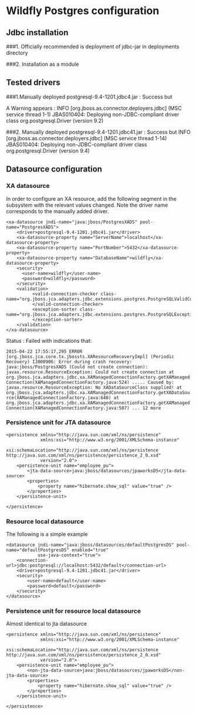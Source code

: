 Wildfly Postgres configuration
=============================

Jdbc installation
-----------------

###1. Officially recommended is deployment of jdbc-jar in deployments directory


###2. Installation as a module



Tested drivers
--------------
###1.Manually deployed  postgresql-9.4-1201.jdbc4.jar :  Success but

A Warning appears :
INFO [org.jboss.as.connector.deployers.jdbc] (MSC service thread 1-1) JBAS010404: Deploying non-JDBC-compliant driver class org.postgresql.Driver (version 9.2)

###2. Manually deployed  postgresql-9.4-1201.jdbc41.jar :  Success but
INFO  [org.jboss.as.connector.deployers.jdbc] (MSC service thread 1-14) JBAS010404: Deploying non-JDBC-compliant driver class org.postgresql.Driver (version 9.4)


Datasource configuration
------------------------

### XA datasource

In order to configure an XA resource, add the following segment in the <datasources> subsystem  with the relevant values changed.
Note the driver name corresponds to the manually added driver.

    <xa-datasource jndi-name="java:jboss/PostgresXADS" pool-name="PostgresXADS">
        <driver>postgresql-9.4-1201.jdbc41.jar</driver>
        <xa-datasource-property name="ServerName">localhost</xa-datasource-property>
        <xa-datasource-property name="PortNumber">5432</xa-datasource-property>
        <xa-datasource-property name="DatabaseName">wildfly</xa-datasource-property>
        <security>
          <user-name>wildfly</user-name>
          <password>wildfly</password>
        </security>
        <validation>
              <valid-connection-checker class-name="org.jboss.jca.adapters.jdbc.extensions.postgres.PostgreSQLValidConnectionChecker">
              </valid-connection-checker>
              <exception-sorter class-name="org.jboss.jca.adapters.jdbc.extensions.postgres.PostgreSQLExceptionSorter">
              </exception-sorter>
        </validation>
    </xa-datasource>
    
Status : Failed with indications that:
 
`2015-04-22 17:55:17,295 ERROR [org.jboss.jca.core.tx.jbossts.XAResourceRecoveryImpl] (Periodic Recovery) IJ000906: Error during crash recovery: java:jboss/PostgresXADS (Could not create connection): javax.resource.ResourceException: Could not create connection
	at org.jboss.jca.adapters.jdbc.xa.XAManagedConnectionFactory.getXAManagedConnection(XAManagedConnectionFactory.java:524)
	.....
Caused by: javax.resource.ResourceException: No XADataSourceClass supplied!
	at org.jboss.jca.adapters.jdbc.xa.XAManagedConnectionFactory.getXADataSource(XAManagedConnectionFactory.java:640)
	at org.jboss.jca.adapters.jdbc.xa.XAManagedConnectionFactory.getXAManagedConnection(XAManagedConnectionFactory.java:507)
	... 12 more`
	
	
### Persistence unit for JTA datasource
    <persistence xmlns="http://java.sun.com/xml/ns/persistence"
                 xmlns:xsi="http://www.w3.org/2001/XMLSchema-instance"
                 xsi:schemaLocation="http://java.sun.com/xml/ns/persistence http://java.sun.com/xml/ns/persistence/persistence_2_0.xsd"
                 version="2.0">
        <persistence-unit name="employee_pu">    
            <jta-data-source>java:jboss/datasources/jpaworksDS</jta-data-source>
            <properties>
                <property name="hibernate.show_sql" value="true" />
            </properties>    
        </persistence-unit>
    
    </persistence>
	

    
### Resource local datasource   
The following is a simple example

    <datasource jndi-name="java:jboss/datasources/defaultPostgresDS" pool-name="defaultPostgresDS" enabled="true"
                use-java-context="true">
        <connection-url>jdbc:postgresql://localhost:5432/default</connection-url>
        <driver>postgresql-9.4-1201.jdbc41.jar</driver>
        <security>
            <user-name>default</user-name>
            <password>default</password>
        </security>
    </datasource>
    

### Persistence unit for resource local datasource
Almost identical to jta datasource 

    <persistence xmlns="http://java.sun.com/xml/ns/persistence"
                 xmlns:xsi="http://www.w3.org/2001/XMLSchema-instance"
                 xsi:schemaLocation="http://java.sun.com/xml/ns/persistence http://java.sun.com/xml/ns/persistence/persistence_2_0.xsd"
                 version="2.0">
        <persistence-unit name="employee_pu">    
            <non-jta-data-source>java:jboss/datasources/jpaworksDS</non-jta-data-source>
            <properties>
                <property name="hibernate.show_sql" value="true" />
            </properties>    
        </persistence-unit>
    
    </persistence>

